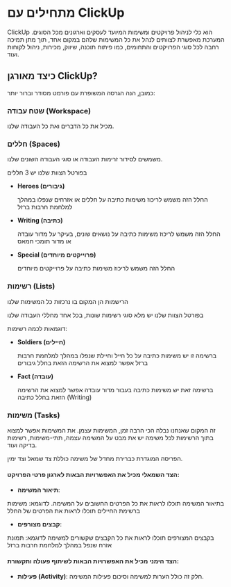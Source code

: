 # מתחילים עם ClickUp

ClickUp הוא כלי לניהול פרויקטים ומשימות המיועד לעסקים וארגונים מכל הסוגים. המערכת מאפשרת לצוותים לנהל את כל המשימות שלהם במקום אחד, תוך מתן תמיכה רחבה לכל סוגי הפרויקטים והתחומים, כמו פיתוח תוכנה, שיווק, מכירות, ניהול לקוחות ועוד.

## כיצד מאורגן ClickUp?
 כמובן, הנה הגרסה המשופרת עם פורמט מסודר וברור יותר:

### שטח עבודה (Workspace)
מכיל את כל הדברים ואת כל העבודה שלנו.

### חללים (Spaces)
משמשים לסידור זרימות העבודה או סוגי העבודה השונים שלנו.

בפורטל הצוות שלנו יש 3 חללים
- **Heroes (גיבורים)**

    החלל הזה משמש לריכוז משימות כתיבה על חללים או אזרחים שנפלו במהלך למלחמת חרבות ברזל
- **Writing (כתיבה)**

    החלל הזה משמש לריכוז משימות כתיבה על נושאים שונים, בעיקר על מדור עובדה או מדור תומכי חמאס
- **Special (פרוייקטים מיוחדים)**

    החלל הזה משמש לריכוז משימות כתיבה על פרוייקטים מיוחדים

### רשימות (Lists)
הרישמות הן המקום בו נרכזות כל המשימות שלנו

בפורטל הצוות שלנו יש מלא סוגי רשימות שונות, בכל אחד מחללי העבודה שלנו

דוגמאות לכמה רשימות:

- **Soldiers (חיילים)**

    ברשימה זו יש משימות כתיבה על כל חייל וחיילת שנפלו במהלך למלחמת חרבות ברזל אפשר למצוא את הרשימה הזאת בחלל גיבורים
- **Fact (עובדה)**

   ברשימה זאת יש משימות כתיבה בעבור מדור עובדה אפשר למצוא את הרשימה הזאת בחלל כתיבה (Writing)

### משימות (Tasks)
זה המקום שאנחנו נבלה הכי הרבה זמן, המשימות עצמן. את המשימות אפשר למצוא בתוך הרשימות
לכל משימה יש את מבט על המשימה עצמה, תתי-משימות, רשימות בדיקה ועוד.

הפריסה המוגדרת כברירת מחדל של משימה כוללת צד שמאל וצד ימין.

#### הצד השמאלי מכיל את האפשרויות הבאות לארגון פרטי הפרויקט:

- **תיאור המשימה**: 

בתיאור המשימה תוכלו לראות את כל הפרטים החשובים על המשימה. 
לדוגמא: משימות ברשימת החיילים תוכלו לראות את הפרטים של החלל
  
- **קבצים מצורפים**: 

בקבצים המצורפים תוכלו לראות את כל הקבצים שקשורים למשימה
לדוגמא: תמונת אזרח שנפל במהלך למלחמת חרבות ברזל

#### הצד הימני מכיל את האפשרויות הבאות לשיתוף פעולה ותקשורת:

- **פעילות (Activity)**: חלק זה כולל הערות למשימה וסיכום פעילות המשימה.  